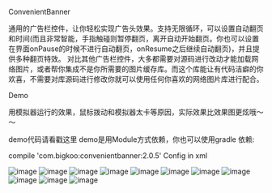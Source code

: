 ConvenientBanner

通用的广告栏控件，让你轻松实现广告头效果。支持无限循环，可以设置自动翻页和时间(而且非常智能，手指触碰则暂停翻页，离开自动开始翻页。你也可以设置在界面onPause的时候不进行自动翻页，onResume之后继续自动翻页)，并且提供多种翻页特效。 对比其他广告栏控件，大多都需要对源码进行改动才能加载网络图片，或者帮你集成不是你所需要的图片缓存库。而这个库能让有代码洁癖的你欢喜，不需要对库源码进行修改你就可以使用任何你喜欢的网络图片库进行配合。

Demo

用模拟器运行的效果，鼠标拨动和模拟器太卡等原因，实际效果比效果图更炫哦～～ 

demo代码请看戳这里
demo是用Module方式依赖，你也可以使用gradle 依赖:

   compile 'com.bigkoo:convenientbanner:2.0.5'
Config in xml




![image](https://github.com/wanglei360/jniDemo/blob/master/image/1.png?raw=true)
![image](https://github.com/wanglei360/jniDemo/blob/master/image/2.png?raw=true)
![image](https://github.com/wanglei360/jniDemo/blob/master/image/3.png?raw=true)
![image](https://github.com/wanglei360/jniDemo/blob/master/image/4.png?raw=true)
![image](https://github.com/wanglei360/jniDemo/blob/master/image/5.png?raw=true)
![image](https://github.com/wanglei360/jniDemo/blob/master/image/6.png?raw=true)
![image](https://github.com/wanglei360/jniDemo/blob/master/image/7.png?raw=true)
![image](https://github.com/wanglei360/jniDemo/blob/master/image/8.png?raw=true)
![image](https://github.com/wanglei360/jniDemo/blob/master/image/9.png?raw=true)
![image](https://github.com/wanglei360/jniDemo/blob/master/image/10.png?raw=true)
![image](https://github.com/wanglei360/jniDemo/blob/master/image/11.png?raw=true)


